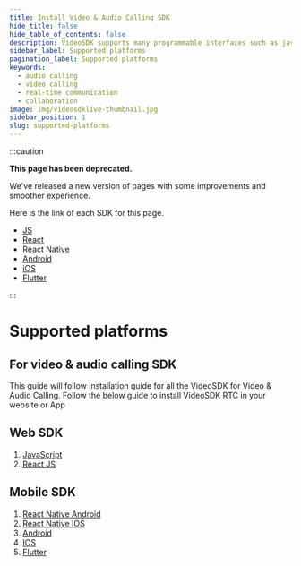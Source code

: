 ```yaml
---
title: Install Video & Audio Calling SDK
hide_title: false
hide_table_of_contents: false
description: VideoSDK supports many programmable interfaces such as javascript, react, react native, android, ios and flutter.
sidebar_label: Supported platforms
pagination_label: Supported platforms
keywords:
  - audio calling
  - video calling
  - real-time communication
  - collaboration
image: img/videosdklive-thumbnail.jpg
sidebar_position: 1
slug: supported-platforms
---
```


:::caution

**This page has been deprecated.**

We've released a new version of pages with some improvements and smoother experience.

Here is the link of each SDK for this page.

- [JS](/javascript/guide/video-and-audio-calling-api-sdk/getting-started)
- [React](/react/guide/video-and-audio-calling-api-sdk/quick-start)
- [React Native](/react-native/guide/video-and-audio-calling-api-sdk/getting-started)
- [Android](/android/guide/video-and-audio-calling-api-sdk/getting-started)
- [iOS](/ios/guide/video-and-audio-calling-api-sdk/getting-started)
- [Flutter](/flutter/guide/video-and-audio-calling-api-sdk/getting-started)

:::

# Supported platforms

## For video & audio calling SDK

This guide will follow installation guide for all the VideoSDK for Video & Audio Calling. Follow the below guide to install VideoSDK RTC in your website or App

## Web SDK

1. [JavaScript](/javascript/guide/video-and-audio-calling-api-sdk/getting-started)
2. [React JS](/react/guide/video-and-audio-calling-api-sdk/concept-and-architecture)

## Mobile SDK

1. [React Native Android](/react-native/guide/video-and-audio-calling-api-sdk/react-native-android-sdk)
2. [React Native IOS](/react-native/guide/video-and-audio-calling-api-sdk/react-native-ios-sdk)
3. [Android](/android/guide/video-and-audio-calling-api-sdk/getting-started)
4. [IOS](/ios/guide/video-and-audio-calling-api-sdk/getting-started)
5. [Flutter](/flutter/guide/video-and-audio-calling-api-sdk/getting-started)
